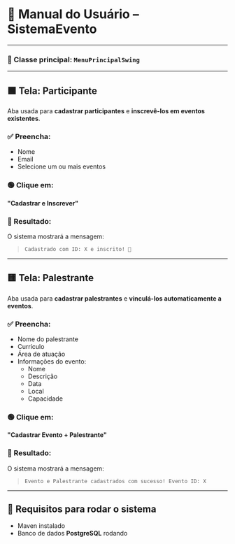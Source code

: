 # 📖 Manual do Usuário – SistemaEvento

---

### 🚀 Classe principal: `MenuPrincipalSwing`

---

## 🟩 Tela: Participante

Aba usada para **cadastrar participantes** e **inscrevê-los em eventos existentes**.

### ✅ Preencha:
- Nome
- Email
- Selecione um ou mais eventos

### 🟢 Clique em:
**"Cadastrar e Inscrever"**

### 📣 Resultado:
O sistema mostrará a mensagem:

> `Cadastrado com ID: X e inscrito! 🎉`

---

## 🟨 Tela: Palestrante

Aba usada para **cadastrar palestrantes** e **vinculá-los automaticamente a eventos**.

### ✅ Preencha:
- Nome do palestrante
- Currículo
- Área de atuação
- Informações do evento:
  - Nome
  - Descrição
  - Data
  - Local
  - Capacidade

### 🟢 Clique em:
**"Cadastrar Evento + Palestrante"**

### 📣 Resultado:
O sistema mostrará a mensagem:

> `Evento e Palestrante cadastrados com sucesso! Evento ID: X`

---

## 🧪 Requisitos para rodar o sistema

- Maven instalado
- Banco de dados **PostgreSQL** rodando
